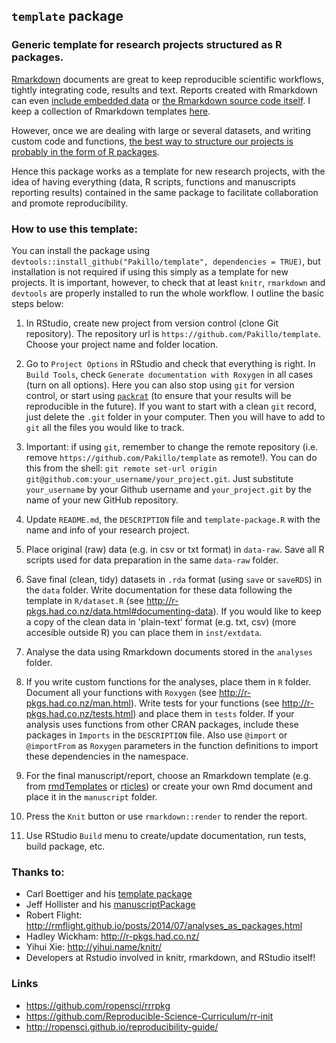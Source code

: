 ## `template` package

### Generic template for research projects structured as R packages.

[Rmarkdown](http://rmarkdown.rstudio.com/index.html) documents are great to keep 
reproducible scientific workflows, tightly integrating code, results and text. 
Reports created with Rmarkdown can even [include embedded data](http://bayesfactor.blogspot.com.es/2014/09/embedding-rdata-files-in-rmarkdown.html) or [the Rmarkdown source code itself](http://rpubs.com/ramnathv/including_rmd_source). I keep a collection of Rmarkdown templates [here](https://github.com/Pakillo/rmdTemplates).

However, once we are dealing with large or several datasets, and writing custom code and functions,
[the best way to structure our projects is probably in the form of R packages](http://rmflight.github.io/posts/2014/07/analyses_as_packages.html). 

Hence this package works as a template for new research projects, 
with the idea of having everything (data, R scripts, functions
and manuscripts reporting results) contained in the same package 
to facilitate collaboration and promote reproducibility.


### How to use this template:

You can install the package using `devtools::install_github("Pakillo/template", dependencies = TRUE)`, but installation is not required if using this simply as a template for new projects. It is important, however, to check that at least `knitr`, `rmarkdown` and `devtools` are properly installed to run the whole workflow. I outline the basic steps below:


1. In RStudio, create new project from version control (clone Git repository). The repository url is `https://github.com/Pakillo/template`. Choose your project name and folder location.

2. Go to `Project Options` in RStudio and check that everything is right. In `Build Tools`, check `Generate documentation with Roxygen` in all cases (turn on all options). Here you can also stop using `git` for version control, or start using [`packrat`](http://rstudio.github.io/packrat/) (to ensure that your results will be reproducible in the future). If you want to start with a clean `git` record, just delete the `.git` folder in your computer. Then you will have to add to `git` all the files you would like to track.

3. Important: if using `git`, remember to change the remote repository (i.e. remove `https://github.com/Pakillo/template` as remote!). You can do this from the shell: `git remote set-url origin git@github.com:your_username/your_project.git`. Just substitute `your_username` by your Github username and `your_project.git` by the name of your new GitHub repository.

4. Update `README.md`, the `DESCRIPTION` file and `template-package.R` with the name and info of your research project.  

5. Place original (raw) data (e.g. in csv or txt format) in `data-raw`. Save all R scripts used for data preparation in the same `data-raw` folder.

6. Save final (clean, tidy) datasets in `.rda` format (using `save` or `saveRDS`) in the `data` folder.
Write documentation for these data following the template in `R/dataset.R` (see http://r-pkgs.had.co.nz/data.html#documenting-data). If you would like to keep a copy of the clean data in 'plain-text' format (e.g. txt, csv) (more accesible outside R) you can place them in `inst/extdata`.

7. Analyse the data using Rmarkdown documents stored in the `analyses` folder.

8. If you write custom functions for the analyses, place them in `R` folder. 
Document all your functions with `Roxygen` (see http://r-pkgs.had.co.nz/man.html). 
Write tests for your functions (see http://r-pkgs.had.co.nz/tests.html) and place them in `tests` folder.
If your analysis uses functions from other CRAN packages, include these packages in `Imports` in the `DESCRIPTION` file. Also use `@import` or `@importFrom` as `Roxygen` parameters in the function definitions to import these dependencies in the namespace.

9. For the final manuscript/report, choose an Rmarkdown template (e.g. from [rmdTemplates](https://github.com/Pakillo/rmdTemplates) or [rticles](https://github.com/rstudio/rticles)) or create your own Rmd document and place it in the `manuscript` folder. 

10. Press the `Knit` button or use `rmarkdown::render` to render the report.

11. Use RStudio `Build` menu to create/update documentation, run tests, build package, etc.




### Thanks to:

* Carl Boettiger and his [template package](https://github.com/cboettig/template)
* Jeff Hollister and his [manuscriptPackage](https://github.com/jhollist/manuscriptPackage)
* Robert Flight: http://rmflight.github.io/posts/2014/07/analyses_as_packages.html
* Hadley Wickham: http://r-pkgs.had.co.nz/
* Yihui Xie: http://yihui.name/knitr/
* Developers at Rstudio involved in knitr, rmarkdown, and RStudio itself!


### Links

* https://github.com/ropensci/rrrpkg
* https://github.com/Reproducible-Science-Curriculum/rr-init
* http://ropensci.github.io/reproducibility-guide/

